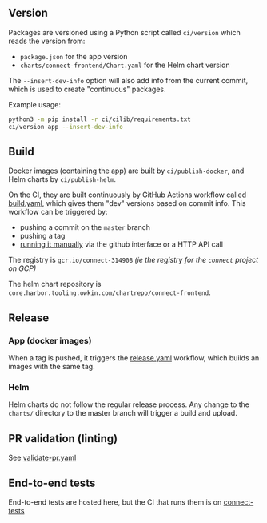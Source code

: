 ## Version

Packages are versioned using a Python script called `ci/version` which reads the version from:

-   `package.json` for the app version
-   `charts/connect-frontend/Chart.yaml` for the Helm chart version

The `--insert-dev-info` option will also add info from the current commit, which is used to create "continuous" packages.

Example usage:

```sh
python3 -m pip install -r ci/cilib/requirements.txt
ci/version app --insert-dev-info
```

## Build

Docker images (containing the app) are built by `ci/publish-docker`, and Helm charts by `ci/publish-helm`.

On the CI, they are built continuously by GitHub Actions workflow called [build.yaml](/.github/workflows/build.yaml), which gives them "dev" versions based on commit info. This workflow can be triggered by:

-   pushing a commit on the `master` branch
-   pushing a tag
-   [running it manually](https://docs.github.com/en/actions/managing-workflow-runs/manually-running-a-workflow) via the github interface or a HTTP API call

The registry is `gcr.io/connect-314908` _(ie the registry for the `connect` project on GCP)_

The helm chart repository is `core.harbor.tooling.owkin.com/chartrepo/connect-frontend`.

## Release

### App (docker images)

When a tag is pushed, it triggers the [release.yaml](/.github/workflows/release.yaml) workflow, which builds an images with the same tag.

### Helm

Helm charts do not follow the regular release process. Any change to the `charts/` directory to the master branch will trigger a build and upload.

## PR validation (linting)

See [validate-pr.yaml](/.github/workflows/validate-pr.yaml)

## End-to-end tests

End-to-end tests are hosted here, but the CI that runs them is on [connect-tests](https://github.com/owkin/connect-tests)
